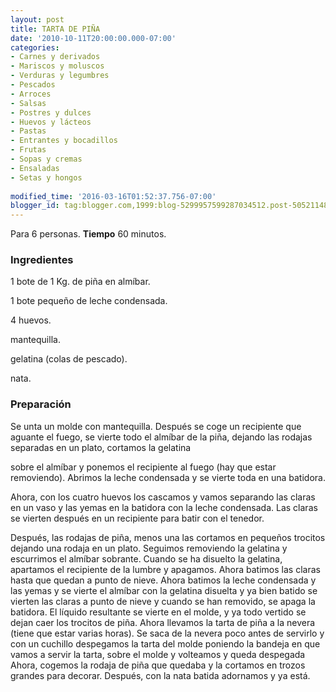 ```yaml
---
layout: post
title: TARTA DE PIÑA
date: '2010-10-11T20:00:00.000-07:00'
categories:
- Carnes y derivados
- Mariscos y moluscos
- Verduras y legumbres
- Pescados
- Arroces
- Salsas
- Postres y dulces
- Huevos y lácteos
- Pastas
- Entrantes y bocadillos
- Frutas
- Sopas y cremas
- Ensaladas
- Setas y hongos
 
modified_time: '2016-03-16T01:52:37.756-07:00'
blogger_id: tag:blogger.com,1999:blog-5299957599287034512.post-5052114848437899258
---
```


Para 6 personas.
<b>Tiempo</b> 60 minutos.

<h3>Ingredientes</h3>

1 bote de 1 Kg. de piña en almíbar.

1 bote pequeño de leche condensada.

4 huevos.

mantequilla.

gelatina (colas de pescado).

nata.

<h3>Preparación</h3>

Se unta un molde con mantequilla. Después se coge un recipiente que aguante el fuego, se vierte todo el almíbar de la piña, dejando las rodajas separadas en un plato, cortamos la gelatina

sobre el almíbar y ponemos el recipiente al fuego (hay que estar removiendo). Abrimos la leche condensada y se vierte toda en una batidora.

Ahora, con los cuatro huevos los cascamos y vamos separando las claras en un vaso y las yemas en la batidora con la leche condensada. Las claras se vierten después en un recipiente para batir con el tenedor.

Después, las rodajas de piña, menos una las cortamos en pequeños trocitos dejando una rodaja en un plato. Seguimos removiendo la gelatina y escurrimos el almíbar sobrante. Cuando se ha disuelto la gelatina, apartamos el recipiente de la lumbre y apagamos. Ahora batimos las claras hasta que quedan a punto de nieve. Ahora batimos la leche condensada y las yemas y se vierte el almíbar con la gelatina disuelta y ya bien batido se vierten las claras a punto de nieve y cuando se han removido, se apaga la batidora. El líquido resultante se vierte en el molde, y ya todo vertido se dejan caer los trocitos de piña. Ahora llevamos la tarta de piña a la nevera (tiene que estar varias horas). Se saca de la nevera poco antes de servirlo y con un cuchillo despegamos la tarta del molde poniendo la bandeja en que vamos a servir la tarta, sobre el molde y volteamos y queda despegada Ahora, cogemos la rodaja de piña que quedaba y la cortamos en trozos grandes para decorar. Después, con la nata batida adornamos y ya está.


